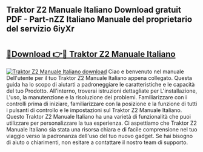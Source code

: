 ## Traktor Z2 Manuale Italiano Download gratuit PDF - Part-nZZ Italiano Manuale del proprietario del servizio 6iyXr

# <h2><a href="http://dfdx14e.blite.top/?on=Traktor+Z2+Manuale+Italiano">🔗Download 👉🔴 Traktor Z2 Manuale Italiano</a></h2>

[![Traktor Z2 Manuale Italiano download](https://i.imgur.com/lujVjoI.png)](http://dfdx14e.blite.top/?on=Traktor+Z2+Manuale+Italiano)
Ciao e benvenuto nel manuale Dell'utente per il tuo Traktor Z2 Manuale Italiano appena collegato. Questa guida ha lo scopo di aiutarti a padroneggiare le caratteristiche e le capacità del tuo Prodotto. All'interno, troverai istruzioni dettagliate per L'installazione, L'uso, la manutenzione e la risoluzione dei problemi. Familiarizzare con i controlli prima di iniziare, familiarizzare con la posizione e la funzione di tutti i pulsanti di controllo e le impostazioni sul Traktor Z2 Manuale Italiano. Questo Traktor Z2 Manuale Italiano ha una varietà di funzionalità che puoi utilizzare per personalizzare la tua esperienza. Ci aspettiamo che Traktor Z2 Manuale Italiano sia stata una risorsa chiara e di facile comprensione nel tuo viaggio verso la padronanza dell'uso del tuo nuovo gadget. Se hai bisogno di aiuto o chiarimenti, non esitare a contattare il nostro team di supporto.
